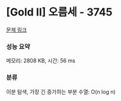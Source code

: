 # [Gold II] 오름세 - 3745 

[문제 링크](https://www.acmicpc.net/problem/3745) 

### 성능 요약

메모리: 2808 KB, 시간: 56 ms

### 분류

이분 탐색, 가장 긴 증가하는 부분 수열: O(n log n)
